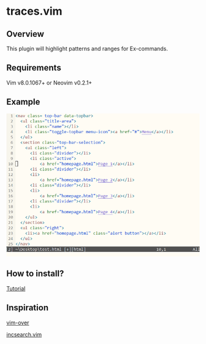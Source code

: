 # traces.vim

## Overview
This plugin will highlight patterns and ranges for Ex-commands.

## Requirements
Vim v8.0.1067+ or Neovim v0.2.1+

## Example
![example](img/example2.gif?raw=true)

## How to install?
[Tutorial](https://gist.github.com/manasthakur/ab4cf8d32a28ea38271ac0d07373bb53)

## Inspiration
[vim-over](https://github.com/osyo-manga/vim-over)

[incsearch.vim](https://github.com/haya14busa/incsearch.vim)
